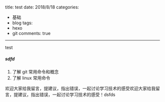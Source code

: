 title: test
date: 2018/8/18
categories:
- 基础
- blog
tags:
- hexo
- git
comments: true
---

test

##### sdfd
1. 了解 git 常用命令和概念
2. 了解 linux 常用命令


欢迎大家给我留言，提建议，指出错误，一起讨论学习技术的感受欢迎大家给我留言，提建议，指出错误，一起讨论学习技术的感受！dsfds 